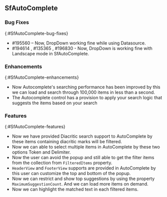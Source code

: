## SfAutoComplete



### Bug Fixes
{:#SfAutoComplete-bug-fixes} 

* \#195560 – Now, DropDown working fine while using Datasource.
* \#194614 ,  \#135365 , \#196830 - Now, DropDown is working fine with Landscape mode in SfAutoComplete.


### Enhancements
{:#SfAutoComplete-enhancements}
*	Now Autocomplete's searching performance has been improved by this we can load and search through 100,000 items in less than a second.
*	The Autocomplete control has a provision to apply your search logic that suggests the items based on your search


### Features
{:#SfAutoComplete-features}

*	Now we have provided Diacritic search support to AutoComplete by these items containing diacritic marks will be filtered.
*	Now we can able to select multiple items in AutoComplete by these two options Token and Delimiter.
*	Now the user can avoid the popup and still able to get the filter items from the collection from `FilteredItems` property.
*	`HeaderView` and `FooterView` supports are provided in AutoComplete by this user can customize the top and bottom of the popup.
*	Now we can restrict and show top suggestions by using the property `MaximumSuggestionCount`. And we can load more items on demand.
*	Now we can highlight the matched text in each filtered items.

